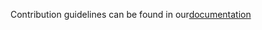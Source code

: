 Contribution guidelines can be found in our[documentation](https://judo.dev/AirBorne.jl/dev/pages/contributionGuidelines/) 
